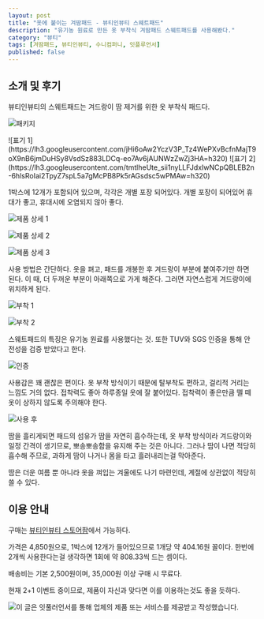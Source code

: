 ```yaml
---
layout: post
title: "옷에 붙이는 겨땀패드 - 뷰티인뷰티 스웨트패드"
description: "유기농 원료로 만든 옷 부착식 겨땀패드 스웨트패드를 사용해봤다."
category: "뷰티"
tags: [겨땀패드, 뷰티인뷰티, 수니컴퍼니, 잇플루언서]
published: false
---
```


## 소개 및 후기

뷰티인뷰티의 스웨트패드는 겨드랑이 땀 제거를 위한 옷 부착식 패드다.

![패키지](https://lh3.googleusercontent.com/FjNRjP8lMFtXBwkOKbJE0NCJ4llrt7skA0u__Fil0lNVZJQJAH1YZ7b5HzP6q5xUjIgC4Ql-B0p3cg=s560)

<p class="center" markdown="1">
![표기 1](https://lh3.googleusercontent.com/jHi6oAw2YczV3P_Tz4WePXvBcfnMajT9oX9nB6jmDuHSy8VsdSz883LDCq-eo7Av6jAUNWzZwZj3HA=h320)
![표기 2](https://lh3.googleusercontent.com/tmtlheUte_sii1nyLLFJdxIwNCpQBLEB2n-6hlsRoIai2TpyZ7spL5a7gMcPB8Pk5rAGsdsc5wPMAw=h320)
</p>

1박스에 12개가 포함되어 있으며,
각각은 개별 포장 되어있다.
개별 포장이 되어있어 휴대가 좋고,
휴대시에 오염되지 않아 좋다.

![제품 상세 1](https://lh3.googleusercontent.com/boO22gKF2ijenbNP--W-Z6msSKoZ3GEsv8b_eUqfnnEsIfv_p0sZ394MlZIRF0rGB9z6CVUZnti72A=s560)

![제품 상세 2](https://lh3.googleusercontent.com/vfV-g6e4bpo4iSifrQGzxnJzzxGEhrF1kPcOih21eJPqRmAsKOx9ajAlWi8g0CHfXFl2bSBkANl1nA=s560)

![제품 상세 3](https://lh3.googleusercontent.com/CkvlpLmqtuFD42oRw281V2ycelw_9smUuK_N24OJiiUB9QTCFGRemZPdOPKWwmgNTxq6iIwCyZs4OA=s560)

사용 방법은 간단하다.
옷을 펴고, 패드를 개봉한 후 겨드랑이 부분에 붙여주기만 하면 된다.
이 때, 더 두꺼운 부분이 아래쪽으로 가게 해준다.
그러면 자연스럽게 겨드랑이에 위치하게 된다.

![부착 1](https://lh3.googleusercontent.com/vsvqNEyT4TIjj9EL9YjywEtbxDLwnj4npqg5umWaHkq67PvpKQEJQiV2bRjJU1z4L2Uc79yfx13pFA=s560)

![부착 2](https://lh3.googleusercontent.com/EFYV20aiE2u8cW1maGQhUOh2S0mLyxEjGiQepwx2ldWGvMc97ipAFMRAYr9ucH17PehGrhrryrdgng=s560)

스웨트패드의 특징은 유기농 원료를 사용했다는 것.
또한 TUV와 SGS 인증을 통해 안전성을 검증 받았다고 한다.

![인증](https://lh3.googleusercontent.com/-5cI1RZgmSWE/WmRgyphgH3I/AAAAAAAAd9c/MpiT6JxSp9cLaCI_7Dh-CXVTRRCgaKgvQCE0YBhgL/s560/beauty-in-beauty-sweat-pad-cert.jpg)

사용감은 꽤 괜찮은 편이다.
옷 부착 방식이기 때문에
탈부착도 편하고, 걸리적 거리는 느낌도 거의 없다.
접착력도 좋아 하루종일 옷에 잘 붙어있다.
접착력이 좋은만큼 뗄 떼 옷이 상하지 않도록 주의해야 한다.

![사용 후](https://lh3.googleusercontent.com/icQ3LndqQIlhLTIH0BzRwXD9igWAO9j96Ps1jUYLZ265vxPyeKU8NacxtlqTfdgJnc8qr94LXeokxw=s560)

땀을 흘리게되면 패드의 섬유가 땀을 자연히 흡수하는데,
옷 부착 방식이라 겨드랑이와 일정 간격이 생기므로,
뽀송뽀송함을 유지해 주는 것은 아니다.
그러나 땀이 나면 적당히 흡수해 주므로,
과하게 땀이 나거나 몸을 타고 흘러내리는걸 막아준다.

땀은 더운 여름 뿐 아니라 옷을 껴입는 겨울에도 나기 마련인데,
계절에 상관없이 적당히 쓸 수 있다.



## 이용 안내

구매는 [뷰티인뷰티 스토어팜](http://storefarm.naver.com/bib/products/429715293)에서 가능하다.

가격은 4,850원으로,
1박스에 12개가 들어있으므로
1개당 약 404.16원 꼴이다.
한번에 2개씩 사용한다는걸 생각하면 1회에 약 808.33씩 드는 셈이다.

배송비는 기본 2,500원이며,
35,000원 이상 구매 시 무료다.

현재 2+1 이벤트 중이므로,
제품이 자신과 맞다면 이를 이용하는것도 좋을 듯하다.



<img src="https://api.itfluencer.co.kr/inf/channel/campaign/banner?cmpgn=8&mm=1149&ch=114" alt="이 글은 잇풀러언서를 통해 업체의 제품 또는 서비스를 제공받고 작성했습니다." />
